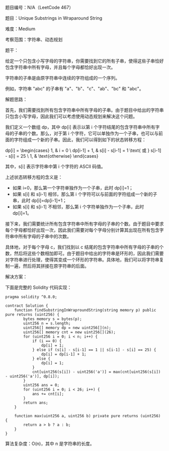 题目编号：N/A（LeetCode 467）

题目：Unique Substrings in Wraparound String

难度：Medium

考察范围：字符串、动态规划

题干：

给定一个只包含小写字母的字符串，你需要找到它的所有子串，使得这些子串恰好包含字符串中所有字母，并且每个字母都恰好出现一次。

字符串的子串是由原字符串中连续的字符组成的一个序列。

例如，字符串 "abc" 的子串有 "a"、"b"、"c"、"ab"、"bc" 和 "abc"。

解题思路：

首先，我们需要找到所有包含字符串中所有字母的子串。由于题目中给出的字符串只包含小写字母，因此我们可以考虑使用动态规划来解决这个问题。

我们定义一个数组 dp，其中 dp[i] 表示以第 i 个字符结尾的包含字符串中所有字母的子串的个数。那么，对于第 i 个字符，它可以单独作为一个子串，也可以与前面的字符组成一个新的子串。因此，我们可以得到如下的状态转移方程：


dp[i] = \begin{cases}
1, & i = 0 \\
dp[i-1] + 1, & s[i] - s[i-1] = 1 \text{ 或 } s[i-1] - s[i] = 25 \\
1, & \text{otherwise}
\end{cases}


其中，s[i] 表示字符串中第 i 个字符的 ASCII 码值。

上述状态转移方程的含义是：

- 如果 i=0，那么第一个字符单独作为一个子串，此时 dp[i]=1；
- 如果 s[i] 和 s[i-1] 相邻，那么第 i 个字符可以与前面的字符组成一个新的子串，此时 dp[i]=dp[i-1]+1；
- 如果 s[i] 和 s[i-1] 不相邻，那么第 i 个字符单独作为一个子串，此时 dp[i]=1。

接下来，我们需要统计所有包含字符串中所有字母的子串的个数。由于题目中要求每个字母都恰好出现一次，因此我们需要对每个字母分别计算其出现在所有包含字符串中所有字母的子串中的次数。

具体地，对于每个字母 c，我们找到以 c 结尾的包含字符串中所有字母的子串的个数，然后将这些个数相加即可。由于题目中给出的字符串是环形的，因此我们需要对字符串进行处理，使得其变成一个环形的字符串。具体地，我们可以将字符串复制一遍，然后将其拼接在原字符串的后面。

解决方案：

下面是完整的 Solidity 代码实现：

```solidity
pragma solidity ^0.8.0;

contract Solution {
    function findSubstringInWraproundString(string memory p) public pure returns (uint256) {
        bytes memory s = bytes(p);
        uint256 n = s.length;
        uint256[] memory dp = new uint256[](n);
        uint256[] memory cnt = new uint256[](26);
        for (uint256 i = 0; i < n; i++) {
            if (i == 0) {
                dp[i] = 1;
            } else if (s[i] - s[i-1] == 1 || s[i-1] - s[i] == 25) {
                dp[i] = dp[i-1] + 1;
            } else {
                dp[i] = 1;
            }
            cnt[uint256(s[i]) - uint256('a')] = max(cnt[uint256(s[i]) - uint256('a')], dp[i]);
        }
        uint256 ans = 0;
        for (uint256 i = 0; i < 26; i++) {
            ans += cnt[i];
        }
        return ans;
    }

    function max(uint256 a, uint256 b) private pure returns (uint256) {
        return a > b ? a : b;
    }
}
```

算法复杂度：O(n)，其中 n 是字符串的长度。